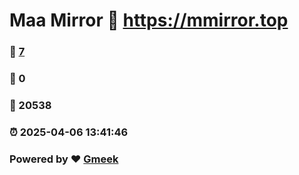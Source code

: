 # Maa Mirror :link: https://mmirror.top 
### :page_facing_up: [7](https://mmirror.top/tag.html) 
### :speech_balloon: 0 
### :hibiscus: 20538 
### :alarm_clock: 2025-04-06 13:41:46 
### Powered by :heart: [Gmeek](https://github.com/Meekdai/Gmeek)
